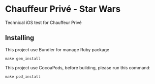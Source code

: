 # Chauffeur Privé - Star Wars

Technical iOS test for Chauffeur Privé

## Installing

This project use Bundler for manage Ruby package

```
make gem_install
```

This project use CocoaPods, before building, please run this command:

```
make pod_install
```